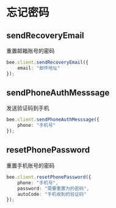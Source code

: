 # 忘记密码

## sendRecoveryEmail

重置邮箱账号的密码

```typescript
bee.client.sendRecoveryEmail({
    email: "邮件地址"
});
```

## sendPhoneAuthMesssage

发送验证码到手机

```typescript
bee.client.sendPhoneAuthMesssage({
    phone: "手机号"
});
```

## resetPhonePassword

重置手机账号的密码

```typescript
bee.client.resetPhonePassword({
    phone: "手机号",
    password: "需要重置为的密码",
    autoCode: "手机收到的验证码"
});
```

